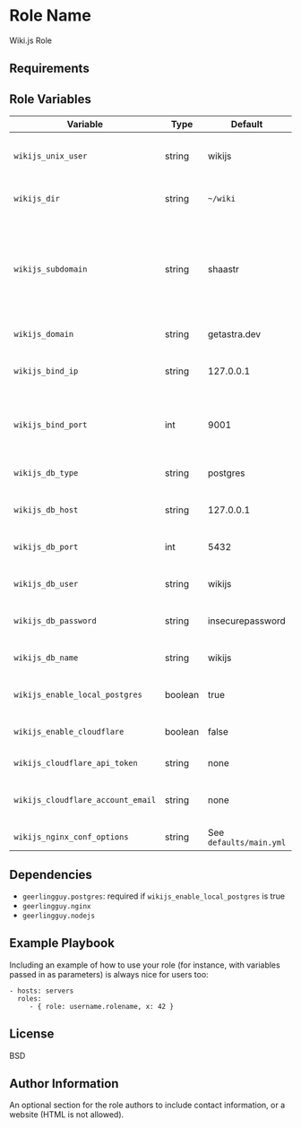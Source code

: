 Role Name
=========

Wiki.js Role

Requirements
------------


Role Variables
--------------

Variable | Type | Default | Usage
--- | --- | --- | ---
`wikijs_unix_user` | string | wikijs | Unix username for Wiki.js user
`wikijs_dir` | string | `~/wiki` | Directory to install Wiki.js
`wikijs_subdomain` | string | shaastr | Subdomain for Wiki.js, must have trailing `.`, can be blank to install on root domain
`wikijs_domain` | string | getastra.dev | Domain for Wiki.js
`wikijs_bind_ip` | string | 127.0.0.1 | IP to bind Wiki.js node server to
`wikijs_bind_port` | int | 9001 | Port to bind Wiki.js node server
`wikijs_db_type` | string | postgres | Wiki.js database type
`wikijs_db_host` | string | 127.0.0.1 | Wiki.js database host
`wikijs_db_port` | int | 5432 | Wiki.js database port
`wikijs_db_user` | string | wikijs | Wiki.js database username
`wikijs_db_password` | string | insecurepassword | Wiki.js database password
`wikijs_db_name` | string | wikijs | Wiki.js database name
`wikijs_enable_local_postgres` | boolean | true | Install postgres locally
`wikijs_enable_cloudflare` | boolean | false | Update Cloudflare DNS 
`wikijs_cloudflare_api_token` | string | none | Cloudflare API token
`wikijs_cloudflare_account_email` | string | none | Cloudflare account email address
`wikijs_nginx_conf_options` | string | See `defaults/main.yml` | Nginx conf options


Dependencies
------------

- `geerlingguy.postgres`: required if `wikijs_enable_local_postgres` is true
- `geerlingguy.nginx`
- `geerlingguy.nodejs`

Example Playbook
----------------

Including an example of how to use your role (for instance, with variables passed in as parameters) is always nice for users too:

    - hosts: servers
      roles:
         - { role: username.rolename, x: 42 }

License
-------

BSD

Author Information
------------------

An optional section for the role authors to include contact information, or a website (HTML is not allowed).
